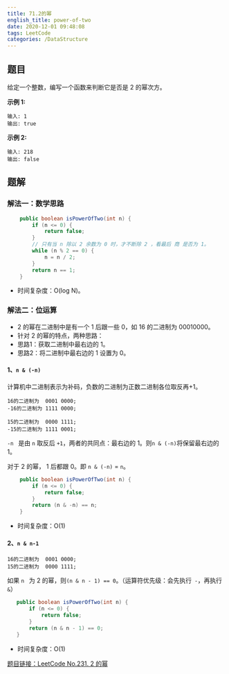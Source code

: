 ```yaml
---
title: 71.2的幂
english_title: power-of-two
date: 2020-12-01 09:48:08
tags: LeetCode
categories: /DataStructure
---
```


## 题目

给定一个整数，编写一个函数来判断它是否是 2 的幂次方。

**示例 1:**

```
输入: 1
输出: true
```

**示例 2:**

```
输入: 218
输出: false
```

## 题解

### 解法一：数学思路

```java
    public boolean isPowerOfTwo(int n) {
        if (n <= 0) {
            return false;
        }
        // 只有当 n 除以 2 余数为 0 时，才不断除 2 ，看最后 商 是否为 1。
        while (n % 2 == 0) {
            n = n / 2;
        }
        return n == 1;
    }
```

* 时间复杂度：O(log N)。

### 解法二：位运算

* 2 的幂在二进制中是有一个 1 后跟一些 0，如 16 的二进制为 00010000。
* 针对 2 的幂的特点，两种思路：
* 思路1：获取二进制中最右边的 1。
* 思路2：将二进制中最右边的 1 设置为 0。

#### 1、`n & (-n)`

计算机中二进制表示为补码，负数的二进制为正数二进制各位取反再+1。

```
16的二进制为  0001 0000;
-16的二进制为 1111 0000;

15的二进制为  0000 1111;
-15的二进制为 1111 0001;
```

`-n ` 是由 `n` 取反后 `+1`，两者的共同点：最右边的 1。则`n & (-n)`将保留最右边的 1。

对于 2 的幂， 1 后都跟 0。即 `n & (-n)` = `n`。

```java
    public boolean isPowerOfTwo(int n) {
        if (n <= 0) {
            return false;
        }
        return (n & -n) == n;
    }
```

* 时间复杂度：O(1)

#### 2、`n & n-1` 

```
16的二进制为  0001 0000;
15的二进制为  0000 1111;
```

如果 `n ` 为 2 的幂，则`(n & n - 1) == 0`。（运算符优先级：会先执行` -`，再执行 `&`）

 ```java
    public boolean isPowerOfTwo(int n) {
        if (n <= 0) {
            return false;
        }
        return (n & n - 1) == 0;
    }
 ```

* 时间复杂度：O(1)



[题目链接：LeetCode No.231. 2 的幂](https://leetcode-cn.com/problems/power-of-two/)

